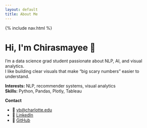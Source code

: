 ```yaml
---
layout: default
title: About Me
---
```


{% include nav.html %}

# Hi, I'm Chirasmayee 👋

I’m a data science grad student passionate about NLP, AI, and visual analytics.  
I like building clear visuals that make “big scary numbers” easier to understand.

**Interests:** NLP, recommender systems, visual analytics  
**Skills:** Python, Pandas, Plotly, Tableau  

**Contact**  
- 📧 [vb@charlotte.edu](mailto:vb@charlotte.edu)
- 💼 [LinkedIn](https://linkedin.com/in/chirasmayee-bhavaraju-1606)  
- 🐙 [GitHub](https://github.com/chiru-2001)




